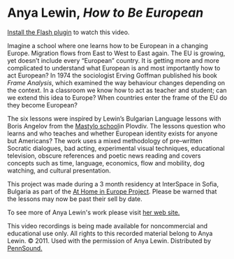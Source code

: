 Anya Lewin, *How to Be European*
================================

[Install the Flash plugin](http://get.adobe.com/flashplayer/) to watch this video.

  
  

Imagine a school where one learns how to be European in a changing Europe. Migration flows from East to West to East again. The EU is growing, yet doesn’t include every “European” country. It is getting more and more complicated to understand what European is and most importantly how to act European? In 1974 the sociologist Erving Goffman published his book *Frame Analysis*, which examined the way behaviour changes depending on the context. In a classroom we know how to act as teacher and student; can we extend this idea to Europe? When countries enter the frame of the EU do they become European?

The six lessons were inspired by Lewin’s Bulgarian Language lessons with Boris Angelov from the [Mastylo school](http://www.mastylo.net/)in Plovdiv. The lessons question who learns and who teaches and whether European identity exists for anyone but Americans? The work uses a mixed methodology of pre–written Socratic dialogues, bad acting, experimental visual techniques, educational television, obscure references and poetic news reading and covers concepts such as time, language, economics, flow and mobility, dog watching, and cultural presentation.

This project was made during a 3 month residency at InterSpace in Sofia, Bulgaria as part of the [At Home in Europe Project](http://www.isisarts.org.uk/our-programme/residency-programme/at+home+in+europe/33). Please be warned that the lessons may now be past their sell by date.

To see more of Anya Lewin's work please visit [her web site.](http://www.imadeitup.info)

  
  
  

This video recordings is being made available for noncommercial and educational use only.
All rights to this recorded material belong to Anya Lewin. © 2011.
Used with the permission of Anya Lewin. Distributed by [PennSound.](../index.html)
